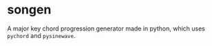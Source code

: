 # songen
A major key chord progression generator made in python, which uses `pychord` and `pysinewave`.
